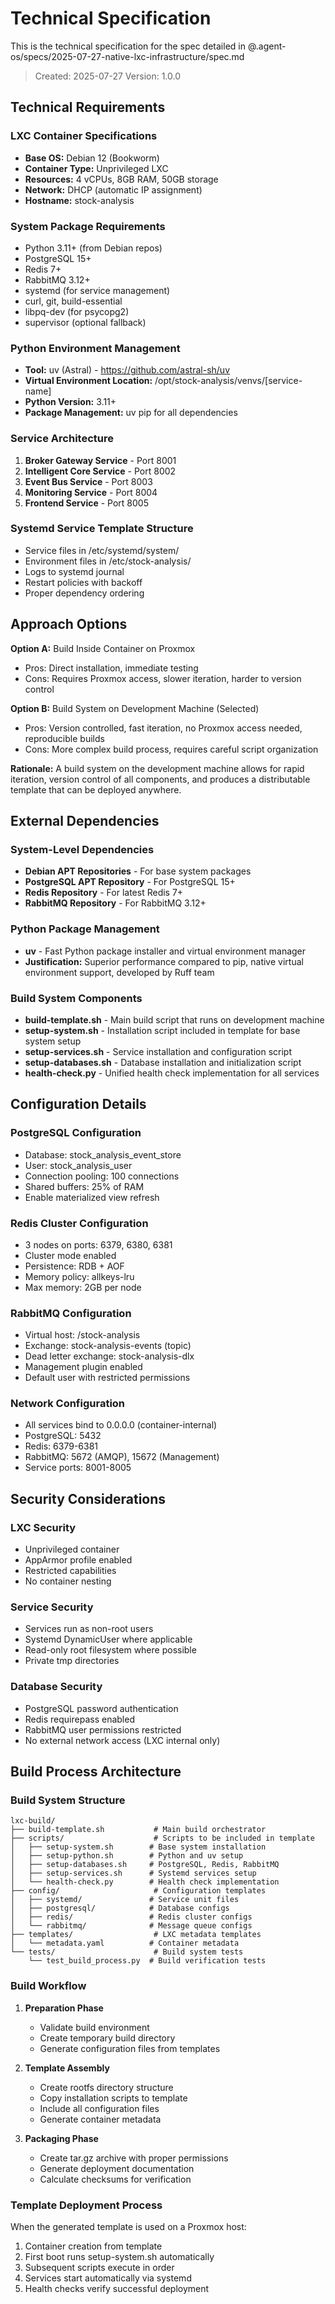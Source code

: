 # Technical Specification

This is the technical specification for the spec detailed in @.agent-os/specs/2025-07-27-native-lxc-infrastructure/spec.md

> Created: 2025-07-27
> Version: 1.0.0

## Technical Requirements

### LXC Container Specifications
- **Base OS:** Debian 12 (Bookworm)
- **Container Type:** Unprivileged LXC
- **Resources:** 4 vCPUs, 8GB RAM, 50GB storage
- **Network:** DHCP (automatic IP assignment)
- **Hostname:** stock-analysis

### System Package Requirements
- Python 3.11+ (from Debian repos)
- PostgreSQL 15+
- Redis 7+
- RabbitMQ 3.12+
- systemd (for service management)
- curl, git, build-essential
- libpq-dev (for psycopg2)
- supervisor (optional fallback)

### Python Environment Management
- **Tool:** uv (Astral) - https://github.com/astral-sh/uv
- **Virtual Environment Location:** /opt/stock-analysis/venvs/[service-name]
- **Python Version:** 3.11+
- **Package Management:** uv pip for all dependencies

### Service Architecture
1. **Broker Gateway Service** - Port 8001
2. **Intelligent Core Service** - Port 8002
3. **Event Bus Service** - Port 8003
4. **Monitoring Service** - Port 8004
5. **Frontend Service** - Port 8005

### Systemd Service Template Structure
- Service files in /etc/systemd/system/
- Environment files in /etc/stock-analysis/
- Logs to systemd journal
- Restart policies with backoff
- Proper dependency ordering

## Approach Options

**Option A:** Build Inside Container on Proxmox
- Pros: Direct installation, immediate testing
- Cons: Requires Proxmox access, slower iteration, harder to version control

**Option B:** Build System on Development Machine (Selected)
- Pros: Version controlled, fast iteration, no Proxmox access needed, reproducible builds
- Cons: More complex build process, requires careful script organization

**Rationale:** A build system on the development machine allows for rapid iteration, version control of all components, and produces a distributable template that can be deployed anywhere.

## External Dependencies

### System-Level Dependencies
- **Debian APT Repositories** - For base system packages
- **PostgreSQL APT Repository** - For PostgreSQL 15+
- **Redis Repository** - For latest Redis 7+
- **RabbitMQ Repository** - For RabbitMQ 3.12+

### Python Package Management
- **uv** - Fast Python package installer and virtual environment manager
- **Justification:** Superior performance compared to pip, native virtual environment support, developed by Ruff team

### Build System Components
- **build-template.sh** - Main build script that runs on development machine
- **setup-system.sh** - Installation script included in template for base system setup
- **setup-services.sh** - Service installation and configuration script
- **setup-databases.sh** - Database installation and initialization script
- **health-check.py** - Unified health check implementation for all services

## Configuration Details

### PostgreSQL Configuration
- Database: stock_analysis_event_store
- User: stock_analysis_user
- Connection pooling: 100 connections
- Shared buffers: 25% of RAM
- Enable materialized view refresh

### Redis Cluster Configuration
- 3 nodes on ports: 6379, 6380, 6381
- Cluster mode enabled
- Persistence: RDB + AOF
- Memory policy: allkeys-lru
- Max memory: 2GB per node

### RabbitMQ Configuration
- Virtual host: /stock-analysis
- Exchange: stock-analysis-events (topic)
- Dead letter exchange: stock-analysis-dlx
- Management plugin enabled
- Default user with restricted permissions

### Network Configuration
- All services bind to 0.0.0.0 (container-internal)
- PostgreSQL: 5432
- Redis: 6379-6381
- RabbitMQ: 5672 (AMQP), 15672 (Management)
- Service ports: 8001-8005

## Security Considerations

### LXC Security
- Unprivileged container
- AppArmor profile enabled
- Restricted capabilities
- No container nesting

### Service Security
- Services run as non-root users
- Systemd DynamicUser where applicable
- Read-only root filesystem where possible
- Private tmp directories

### Database Security
- PostgreSQL password authentication
- Redis requirepass enabled
- RabbitMQ user permissions restricted
- No external network access (LXC internal only)

## Build Process Architecture

### Build System Structure
```
lxc-build/
├── build-template.sh           # Main build orchestrator
├── scripts/                    # Scripts to be included in template
│   ├── setup-system.sh        # Base system installation
│   ├── setup-python.sh        # Python and uv setup
│   ├── setup-databases.sh     # PostgreSQL, Redis, RabbitMQ
│   ├── setup-services.sh      # Systemd services setup
│   └── health-check.py        # Health check implementation
├── config/                     # Configuration templates
│   ├── systemd/               # Service unit files
│   ├── postgresql/            # Database configs
│   ├── redis/                 # Redis cluster configs
│   └── rabbitmq/              # Message queue configs
├── templates/                  # LXC metadata templates
│   └── metadata.yaml          # Container metadata
└── tests/                      # Build system tests
    └── test_build_process.py  # Build verification tests
```

### Build Workflow
1. **Preparation Phase**
   - Validate build environment
   - Create temporary build directory
   - Generate configuration files from templates

2. **Template Assembly**
   - Create rootfs directory structure
   - Copy installation scripts to template
   - Include all configuration files
   - Generate container metadata

3. **Packaging Phase**
   - Create tar.gz archive with proper permissions
   - Generate deployment documentation
   - Calculate checksums for verification

### Template Deployment Process
When the generated template is used on a Proxmox host:
1. Container creation from template
2. First boot runs setup-system.sh automatically
3. Subsequent scripts execute in order
4. Services start automatically via systemd
5. Health checks verify successful deployment